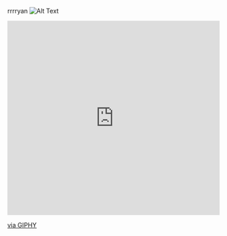 
rrrryan
![Alt Text]()
<iframe src="https://giphy.com/embed/gw3RX8HWJygFr5pC" width="480" height="440" frameBorder="0" class="giphy-embed" allowFullScreen></iframe><p><a href="https://giphy.com/gifs/magic-eye-gw3RX8HWJygFr5pC">via GIPHY</a></p>
